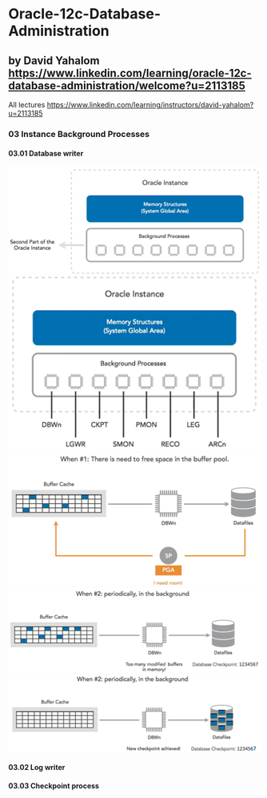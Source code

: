 # Oracle-12c-Database-Administration 
## by David Yahalom https://www.linkedin.com/learning/oracle-12c-database-administration/welcome?u=2113185
All lectures https://www.linkedin.com/learning/instructors/david-yahalom?u=2113185 <br>

### 03 Instance Background Processes
#### 03.01 Database writer
![1](https://github.com/zuFrost/Oracle-12c-Database-Administration/blob/master/03%20Instance%20Background%20Processes/03.01%20Database%20writer/Screenshot_1.png)<br>
![2](https://github.com/zuFrost/Oracle-12c-Database-Administration/blob/master/03%20Instance%20Background%20Processes/03.01%20Database%20writer/Screenshot_2.png)<br>
![2](https://github.com/zuFrost/Oracle-12c-Database-Administration/blob/master/03%20Instance%20Background%20Processes/03.01%20Database%20writer/Screenshot_3.png)<br>
![2](https://github.com/zuFrost/Oracle-12c-Database-Administration/blob/master/03%20Instance%20Background%20Processes/03.01%20Database%20writer/Screenshot_4.png)<br>
![2](https://github.com/zuFrost/Oracle-12c-Database-Administration/blob/master/03%20Instance%20Background%20Processes/03.01%20Database%20writer/Screenshot_5.png)<br>

#### 03.02 Log writer

#### 03.03 Checkpoint process
